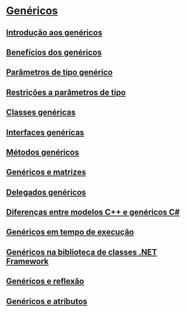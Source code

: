 # [Genéricos](index.md)
## [Introdução aos genéricos](introduction-to-generics.md)
## [Benefícios dos genéricos](benefits-of-generics.md)
## [Parâmetros de tipo genérico](generic-type-parameters.md)
## [Restrições a parâmetros de tipo](constraints-on-type-parameters.md)
## [Classes genéricas](generic-classes.md)
## [Interfaces genéricas](generic-interfaces.md)
## [Métodos genéricos](generic-methods.md)
## [Genéricos e matrizes](generics-and-arrays.md)
## [Delegados genéricos](generic-delegates.md)
## [Diferenças entre modelos C++ e genéricos C#](differences-between-cpp-templates-and-csharp-generics.md)
## [Genéricos em tempo de execução](generics-in-the-run-time.md)
## [Genéricos na biblioteca de classes .NET Framework](generics-in-the-net-framework-class-library.md)
## [Genéricos e reflexão](generics-and-reflection.md)
## [Genéricos e atributos](generics-and-attributes.md)
